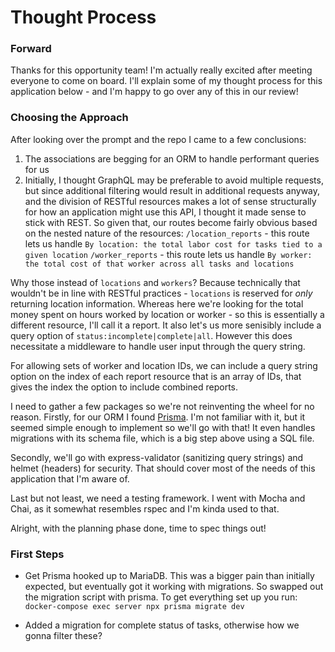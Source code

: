 # Thought Process

### Forward
Thanks for this opportunity team! I'm actually really excited after meeting everyone to come on board. I'll explain some of my thought process for this application below - and I'm happy to go over any of this in our review!

### Choosing the Approach
After looking over the prompt and the repo I came to a few conclusions:
1. The associations are begging for an ORM to handle performant queries for us
2. Initially, I thought GraphQL may be preferable to avoid multiple requests, but since additional filtering would result in additional requests anyway, and the division of RESTful resources makes a lot of sense structurally for how an application might use this API, I thought it made sense to stick with REST. So given that, our routes become fairly obvious based on the nested nature of the resources:
`/location_reports` - this route lets us handle `By location: the total labor cost for tasks tied to a given location`
`/worker_reports` - this route lets us handle `By worker: the total cost of that worker across all tasks and locations`

Why those instead of `locations` and `workers`? Because technically that wouldn't be in line with RESTful practices - `locations` is reserved for _only_ returning location information. Whereas here we're looking for the total money spent on hours worked by location or worker - so this is essentially a different resource, I'll call it a report. It also let's us more senisibly include a query option of `status:incomplete|complete|all`. However this does necessitate a middleware to handle user input through the query string.

For allowing sets of worker and location IDs, we can include a query string option on the index of each report resource that is an array of IDs, that gives the index the option to include combined reports.

I need to gather a few packages so we're not reinventing the wheel for no reason. Firstly, for our ORM I found [Prisma](https://www.prisma.io/orm). I'm not familiar with it, but it seemed simple enough to implement so we'll go with that! It even handles migrations with its schema file, which is a big step above using a SQL file. 

Secondly, we'll go with express-validator (sanitizing query strings) and helmet (headers) for security. That should cover most of the needs of this application that I'm aware of.

Last but not least, we need a testing framework. I went with Mocha and Chai, as it somewhat resembles rspec and I'm kinda used to that.

Alright, with the planning phase done, time to spec things out!

### First Steps

- Get Prisma hooked up to MariaDB. This was a bigger pain than initially expected, but eventually got it working with migrations. So swapped out the migration script with prisma. To get everything set up you run: `docker-compose exec server npx prisma migrate dev`

- Added a migration for complete status of tasks, otherwise how we gonna filter these?